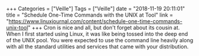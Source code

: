 +++
Categories = ["Veille"]
Tags = ["Veille"]
date = "2018-11-19 20:11:01"
title = "Schedule One-Time Commands with the UNIX at Tool"
link = "https://www.linuxjournal.com/content/schedule-one-time-commands-unix-tool"
+++
Cron is nice and all, but don't forget about its cousin at. When I first started using Linux, it was like being tossed into the deep end of the UNIX pool. You were expected to use the command line heavily along with all the standard utilities and services that came with your distribution.